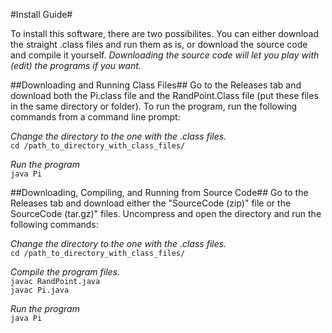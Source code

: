 #Install Guide#
  
To install this software, there are two possibilites. You can either download the straight .class files and run them as is, or 
download the source code and compile it yourself. *Downloading the source code will let you play with (edit) the programs if 
you want.*
  
  
##Downloading and Running Class Files##
Go to the Releases tab and download both the Pi.class file and the RandPoint.Class file (put these files in the same directory
or folder). To run the program, run the following commands from a command line prompt:  
  
*Change the directory to the one with the .class files.*  
```cd /path_to_directory_with_class_files/```  
  
*Run the program*  
```java Pi```  
  
##Downloading, Compiling, and Running from Source Code##
Go to the Releases tab and download either the "SourceCode (zip)" file or the SourceCode (tar.gz)" files. Uncompress and open
the directory and run the following commands:  
  
*Change the directory to the one with the .class files.*  
```cd /path_to_directory_with_class_files/```  
  
*Compile the program files.*  
```javac RandPoint.java```  
```javac Pi.java```  
  
*Run the program*  
```java Pi```
